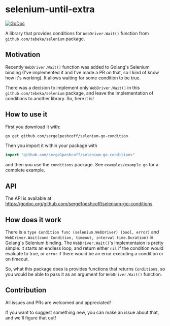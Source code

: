 # selenium-until-extra

[![GoDoc](https://godoc.org/github.com/serge1peshcoff/selenium-go-conditions?status.svg)](https://godoc.org/github.com/serge1peshcoff/selenium-go-conditions)

A library that provides conditions for `WebDriver.Wait()` function from `github.com/tebeka/selenium` package.

## Motivation

Recently `WebDriver.Wait()` function was added to Golang's Selenium binding (I've implemented it and I've made a PR on that, so I kind of know how it's working). It allows waiting for some condition to be true.

There was a decision to implement only `WebDriver.Wait()` in this `github.com/tebeka/selenium` package, and leave the implementation of conditions to another library. So, here it is!

## How to use it

First you download it with:

```sh
go get github.com/serge1peshcoff/selenium-go-condition
```

Then you import it within your package with

```go
import "github.com/serge1peshcoff/selenium-go-conditions"
```

and then you use the `conditions` package. See `examples/example.go` for a complete example.

## API

The API is available at https://godoc.org/github.com/serge1peshcoff/selenium-go-conditions

## How does it work

There is a `type Condition func (selenium.WebDriver) (bool, error)` and `WebDriver.Wait(cond Condition, timeout, interval time.Duration)` in Golang's Selenium binding. The `WebDriver.Wait()`'s implementaion is pretty simple: it starts an endless loop, and return either `nil` if the condition would evaluate to true, or `error` if there would be an error executing a condition or on timeout.

So, what this package does is provides functions that returns `Condition`s, so you would be able to pass it as an argument for `WebDriver.Wait()` function.

## Contribution

All issues and PRs are welcomed and appreciated!

If you want to suggest something new, you can make an issue about that, and we'll figure that out!

